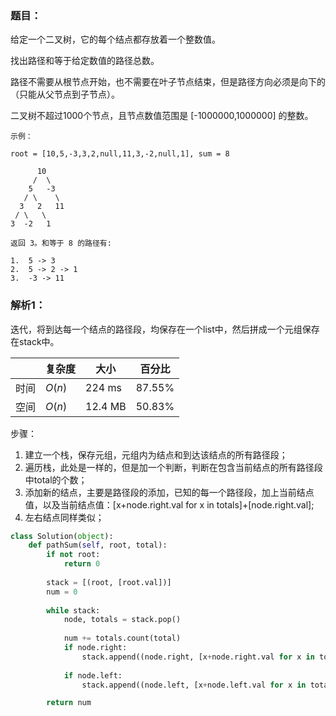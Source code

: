 ### 题目：
给定一个二叉树，它的每个结点都存放着一个整数值。

找出路径和等于给定数值的路径总数。

路径不需要从根节点开始，也不需要在叶子节点结束，但是路径方向必须是向下的（只能从父节点到子节点）。

二叉树不超过1000个节点，且节点数值范围是 [-1000000,1000000] 的整数。

```
示例：

root = [10,5,-3,3,2,null,11,3,-2,null,1], sum = 8

      10
     /  \
    5   -3
   / \    \
  3   2   11
 / \   \
3  -2   1

返回 3。和等于 8 的路径有:

1.  5 -> 3
2.  5 -> 2 -> 1
3.  -3 -> 11
```

### 解析1：
迭代，将到达每一个结点的路径段，均保存在一个list中，然后拼成一个元组保存在stack中。

|  |复杂度|大小|百分比|
|--|--|--|--|
|时间|$O(n)$|224 ms|87.55%|
|空间|$O(n)$|12.4 MB|50.83%|

步骤：
1. 建立一个栈，保存元组，元组内为结点和到达该结点的所有路径段；
2. 遍历栈，此处是一样的，但是加一个判断，判断在包含当前结点的所有路径段中total的个数；
3. 添加新的结点，主要是路径段的添加，已知的每一个路径段，加上当前结点值，以及当前结点值：[x+node.right.val for x in totals]+[node.right.val];
4. 左右结点同样类似；

```python
class Solution(object):
    def pathSum(self, root, total):
        if not root:
            return 0
        
        stack = [(root, [root.val])]
        num = 0
        
        while stack:
            node, totals = stack.pop()
            
            num += totals.count(total)
            if node.right:
                stack.append((node.right, [x+node.right.val for x in totals]+[node.right.val]))
                
            if node.left:
                stack.append((node.left, [x+node.left.val for x in totals]+[node.left.val]))

        return num
```